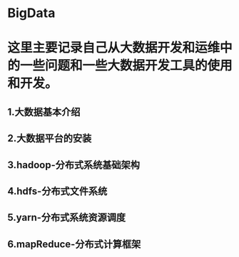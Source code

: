 # BigData
# 这里主要记录自己从大数据开发和运维中的一些问题和一些大数据开发工具的使用和开发。
##  1.大数据基本介绍

##  2.大数据平台的安装

##  3.hadoop-分布式系统基础架构

##  4.hdfs-分布式文件系统
##  5.yarn-分布式系统资源调度
##  6.mapReduce-分布式计算框架
